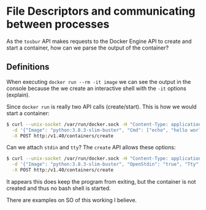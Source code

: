 # File Descriptors and communicating between processes

As the `tosbur` API makes requests to the Docker Engine API to create and start a container, how can we parse the output of the container?

## Definitions

When executing `docker run --rm -it image` we can see the output in the console because the we create an interactive shell with the `-it` options (explain).

Since `docker run` is really two API calls (create/start). This is how we would start a container:

```bash session
$ curl --unix-socket /var/run/docker.sock -H "Content-Type: application/json" \
  -d '{"Image": "python:3.8.3-slim-buster", "Cmd": ["echo", "hello world"]}' \
  -X POST http:/v1.40/containers/create
```

Can we attach `stdin` and `tty`? The `create` API allows these options:

```bash session
$ curl --unix-socket /var/run/docker.sock -H "Content-Type: application/json" \
  -d '{"Image": "python:3.8.3-slim-buster", "OpenStdin": "true", "Tty": "true", "Cmd": ["bash"]}' \
  -X POST http:/v1.40/containers/create
```
It appears this does keep the program from exiting, but the container is not created and thus no bash shell is started.

There are examples on SO of this working I believe.